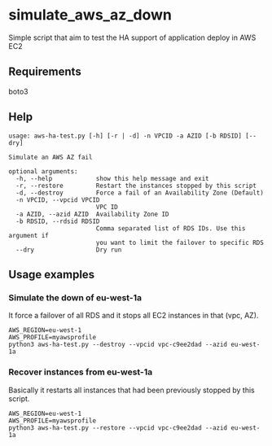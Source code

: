 # simulate_aws_az_down
Simple script that aim to test the HA support of application deploy in AWS EC2

## Requirements

boto3

## Help

```
usage: aws-ha-test.py [-h] [-r | -d] -n VPCID -a AZID [-b RDSID] [--dry]

Simulate an AWS AZ fail

optional arguments:
  -h, --help            show this help message and exit
  -r, --restore         Restart the instances stopped by this script
  -d, --destroy         Force a fail of an Availability Zone (Default)
  -n VPCID, --vpcid VPCID
                        VPC ID
  -a AZID, --azid AZID  Availability Zone ID
  -b RDSID, --rdsid RDSID
                        Comma separated list of RDS IDs. Use this argument if
                        you want to limit the failover to specific RDS
  --dry                 Dry run
```

## Usage examples

### Simulate the down of eu-west-1a

It force a failover of all RDS and it stops all EC2 instances in that (vpc, AZ).

```
AWS_REGION=eu-west-1
AWS_PROFILE=myawsprofile
python3 aws-ha-test.py --destroy --vpcid vpc-c9ee2dad --azid eu-west-1a
```


### Recover instances from eu-west-1a 

Basically it restarts all instances that had been previously stopped by this script.

```
AWS_REGION=eu-west-1
AWS_PROFILE=myawsprofile
python3 aws-ha-test.py --restore --vpcid vpc-c9ee2dad --azid eu-west-1a
```
